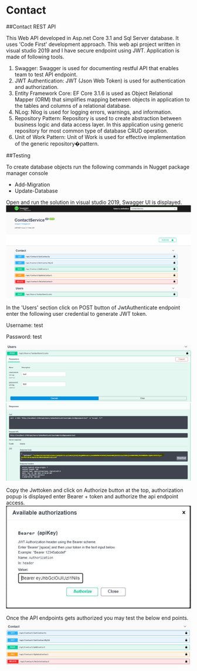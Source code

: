 # Contact
##Contact REST API

This Web API developed in Asp.net Core 3.1 and Sql Server database. It uses 'Code First' development approach. This web api project written in visual studio 2019 and I have secure endpoint using JWT. Application is made of following tools.

1. Swagger: Swagger is used for documenting restful API that enables team to test API endpoint.
2. JWT Authentication: JWT (Json Web Token) is used for authentication and authorization.
3. Entity Framework Core: EF Core 3.1.6 is used as Object Relational Mapper (ORM) that simplifies mapping between objects in application to the tables and columns of a relational database.
4. NLog: Nlog is used for logging errors, warnings, and information.
5. Repository Pattern: Repository is used to create abstraction between business logic and data access layer. In this application using generic repository for most common type of database CRUD operation. 
6. Unit of Work Pattern: Unit of Work is used for effective implementation of the generic repository�pattern.

##Testing

To create database objects run the following commands in Nugget package manager console
* Add-Migration 
* Update-Database

Open and run the solution in visual studio 2019, Swagger UI is displayed.
 ![ContactAPI](./.github/swaggerhome.jpg)

In the 'Users' section click on POST button of JwtAuthenticate endpoint enter the following user credential to generate JWT token.

Username: test

Password: test

![ContactAPI](./.github/user.jpg)
![ContactAPI](./.github/token.jpg)

Copy the Jwttoken and click on Authorize button at the top, authorization popup is displayed enter Bearer + token  and authorize the api endpoint access. 
![ContactAPI](./.github/authorize.jpg)

Once the API endpoints gets authorized you may test the below end points.
![ContactAPI](./.github/endpoint.jpg)

 

